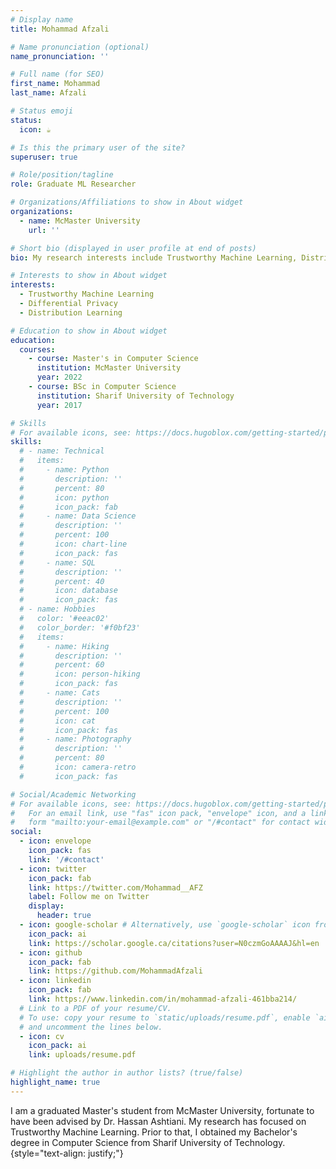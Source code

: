 ```yaml
---
# Display name
title: Mohammad Afzali

# Name pronunciation (optional)
name_pronunciation: ''

# Full name (for SEO)
first_name: Mohammad
last_name: Afzali

# Status emoji
status:
  icon: ☕️

# Is this the primary user of the site?
superuser: true

# Role/position/tagline
role: Graduate ML Researcher

# Organizations/Affiliations to show in About widget
organizations:
  - name: McMaster University
    url: ''

# Short bio (displayed in user profile at end of posts)
bio: My research interests include Trustworthy Machine Learning, Distribution Learning, and Differential Privacy.

# Interests to show in About widget
interests:
  - Trustworthy Machine Learning
  - Differential Privacy
  - Distribution Learning

# Education to show in About widget
education:
  courses:
    - course: Master's in Computer Science
      institution: McMaster University
      year: 2022
    - course: BSc in Computer Science
      institution: Sharif University of Technology
      year: 2017

# Skills
# For available icons, see: https://docs.hugoblox.com/getting-started/page-builder/#icons
skills:
  # - name: Technical
  #   items:
  #     - name: Python
  #       description: ''
  #       percent: 80
  #       icon: python
  #       icon_pack: fab
  #     - name: Data Science
  #       description: ''
  #       percent: 100
  #       icon: chart-line
  #       icon_pack: fas
  #     - name: SQL
  #       description: ''
  #       percent: 40
  #       icon: database
  #       icon_pack: fas
  # - name: Hobbies
  #   color: '#eeac02'
  #   color_border: '#f0bf23'
  #   items:
  #     - name: Hiking
  #       description: ''
  #       percent: 60
  #       icon: person-hiking
  #       icon_pack: fas
  #     - name: Cats
  #       description: ''
  #       percent: 100
  #       icon: cat
  #       icon_pack: fas
  #     - name: Photography
  #       description: ''
  #       percent: 80
  #       icon: camera-retro
  #       icon_pack: fas

# Social/Academic Networking
# For available icons, see: https://docs.hugoblox.com/getting-started/page-builder/#icons
#   For an email link, use "fas" icon pack, "envelope" icon, and a link in the
#   form "mailto:your-email@example.com" or "/#contact" for contact widget.
social:
  - icon: envelope
    icon_pack: fas
    link: '/#contact'
  - icon: twitter
    icon_pack: fab
    link: https://twitter.com/Mohammad__AFZ
    label: Follow me on Twitter
    display:
      header: true
  - icon: google-scholar # Alternatively, use `google-scholar` icon from `ai` icon pack
    icon_pack: ai
    link: https://scholar.google.ca/citations?user=N0czmGoAAAAJ&hl=en
  - icon: github
    icon_pack: fab
    link: https://github.com/MohammadAfzali
  - icon: linkedin
    icon_pack: fab
    link: https://www.linkedin.com/in/mohammad-afzali-461bba214/
  # Link to a PDF of your resume/CV.
  # To use: copy your resume to `static/uploads/resume.pdf`, enable `ai` icons in `params.yaml`,
  # and uncomment the lines below.
  - icon: cv
    icon_pack: ai
    link: uploads/resume.pdf

# Highlight the author in author lists? (true/false)
highlight_name: true
---
```


I am a graduated Master's student from McMaster University, fortunate to have been advised by Dr. Hassan Ashtiani. My research has focused on Trustworthy Machine Learning. Prior to that, I obtained my Bachelor's degree in Computer Science from Sharif University of Technology.
{style="text-align: justify;"}
